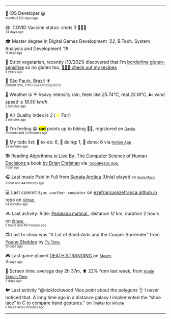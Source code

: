 
<hr/>
<p><span class="darkmode-ignore">💼&nbsp;</span><span id="job"><span class="new-box">iOS Developer @  &nbsp;<br/><sup> started <small class="text-muted">125 days ago </small></sup></span></span></p>
<p><span class="darkmode-ignore">😷&nbsp;</span><span id="vaccine"><span class="darkmode-ignore">&nbsp;</span>COVID Vaccine status: shots 3 <span class="darkmode-ignore">💉💉💉</span> &nbsp; <br/><sup><small class="text-muted">34 days ago </small></sup></span></p>
<p><span class="darkmode-ignore">🎓&nbsp;</span><span id="studies"><span class="new-box">Master degree in Digital Games Development <var>'22</var>, B.Tech. System Analysis and Development <var>'18</var> &nbsp;<br/><sup><small class="text-muted">11 days ago </small></sup></span></span></p>
<p><span class="darkmode-ignore">🌱&nbsp;</span><span id="cousine"><span class="new-box">Strict vegetarian, recently (10/2021) discovered that I'm <a class="darkmode-ignore" href="https://pubmed.ncbi.nlm.nih.gov/11374684/">borderline gluten-sensitive</a> so no gluten too, <a class="darkmode-ignore" href="https://ezequiel.app/cousine.html"><span class="darkmode-ignore">👨🏻‍🍳 </span> check out my recipes</a>&nbsp; <br/><sup><small class="text-muted">5 years ago </small></sup></span></span></p>
<p><span class="darkmode-ignore">📍&nbsp;</span><span id="location"><span class="new-box">São Paulo, Brazil <span class="darkmode-ignore">☀️</span>  <br/><sup><small class="text-muted"> current time, <var>17h</var><var>57</var> (<var>6/February/2022</var>)</small></sup></span></span></p>
<p><span class="darkmode-ignore">🌡&nbsp;</span><span id="weather"><span class="new-box">Weather is <span class="darkmode-ignore">☔️</span> heavy intensity rain, feels like <var>25.74°C</var>, real <var>25.18°C</var>, <span class="darkmode-ignore">🌬</span> wind speed is <var> 18.50 km/h</var> <br/><sup><small class="text-muted">2 minutes ago </small></sup></span></span></p>
<p><span class="darkmode-ignore">💨&nbsp;</span><span id="airquality"><span class="new-box">Air Quality index is <var>2</var> (<span class="darkmode-ignore" style="color: transparent; text-shadow: 0 0 0#ffff00"><span class="darkmode-ignore">😄</span></span> Fair) <br/><sup><small class="text-muted">2 minutes ago </small></sup></span></span></p>
<p><span class="darkmode-ignore">🧠&nbsp;</span><span id="mood"><span class="new-box">I'm feeling <span class="darkmode-ignore">😁</span> <mark><strong>rad</strong></mark> points up to biking <span class="darkmode-ignore">🚴‍♂️</span>, registered on <a class="darkmode-ignore" href="https://daylio.net/"><small class="darkmode-ignore">Daylio</small></a>&nbsp; <br/><sup><small class="text-muted">10 hours and 20 minutes  ago </small></sup> </span></span></p>
<p><span class="darkmode-ignore">📝&nbsp;</span><span id="todo"><span class="new-box">My todo list: <span class="darkmode-ignore">📕</span> to-do: 6, <span class="darkmode-ignore">📒</span> doing: 1, <span class="darkmode-ignore">📗</span> done: 6 via <a href="https://www.notion.so/ezefranca/"><small class="darkmode-ignore">Notion App</small></a>&nbsp; <br/><sup><small class="text-muted">39 minutes ago </small></sup></span></span></p>
<p><span class="darkmode-ignore">📚&nbsp;</span><span id="book"><span class="new-box">Reading <a class="darkmode-ignore" href="https://www.goodreads.com/book/show/25666050-algorithms-to-live-by"> Algorithms to Live By: The Computer Science of Human Decisions </a> a book <a class="darkmode-ignore" href="https://www.goodreads.com/author/show/4199891.Brian_Christian"> by Brian Christian</a> via <a class="darkmode-ignore" href="https://www.goodreads.com/user/show/21512585"> <small class="darkmode-ignore">&nbsp;GoodReads App&nbsp;</small></a> <br/><sup><small class="text-muted">1 day ago </small></sup></span></span></p>
<p><span class="darkmode-ignore">🎧&nbsp;</span><span id="lastfm"><span class="new-box">Last music Paid in Full from <a class="darkmode-ignore" href="https://www.last.fm/music/Sonata+Arctica/_/Paid+in+Full"> Sonata Arctica </a> (Unia) played <small>on <a class="darkmode-ignore" href="https://music.apple.com/profile/ezequielapp"><small class="darkmode-ignore">Apple Music</small></a></small>&nbsp; <br/><sup><small class="text-muted">1 hour and 44 minutes ago </small></sup></span></span></p>
<p><span class="darkmode-ignore">💻&nbsp;</span><span id="github"><span class="new-box">Last commit <code>Sync another computer</code> on <a class="darkmode-ignore" href="https://github.com/ezefranca/ezefranca.github.io/commit/80921904b59c4116eb668a8638d510d75e0dc145"> ezefranca/ezefranca.github.io</a> repo on <a class="darkmode-ignore" href="https://github.com/ezefranca/ezefranca.github.io/commit/80921904b59c4116eb668a8638d510d75e0dc145"> <small class="darkmode-ignore">Github</small> </a>&nbsp; <br/><sup><small class="text-muted">54 minutes ago </small></sup></span></span></p>
<p><span class="darkmode-ignore">🚲&nbsp;</span><span id="strava"><span class="new-box">Last activity: Ride: <a class="darkmode-ignore" href="https://ift.tt/UcglpAM"> Pedalada matinal </a>, distance <var>12</var> km, duration 2 hours on <a class="darkmode-ignore" href="https://ift.tt/UcglpAM"> <small class="darkmode-ignore">Strava&nbsp;</small></a> <br/><sup><small class="text-muted">6 hours and 49 minutes  ago </small></sup></span></span></p>
<p><span class="darkmode-ignore">📺&nbsp;</span><span id="tv"><span class="new-box">Last tv show was <q class="markquote">A Lot of Band-Aids and the Cooper Surrender</q> from <a class="darkmode-ignore" href="https://www.tvtime.com/en/show/328724/episode/8929346 ">Young Sheldon</a> by <a class="darkmode-ignore" href="https://www.tvtime.com/en/show/328724/episode/8929346 "><small class="darkmode-ignore">TV Time </small></a>&nbsp; <br/><sup><small class="text-muted">10 days ago </small></sup></span></span></p>
<p><span class="darkmode-ignore">🎮&nbsp;</span><span id="steam"><span class="new-box">Last game played <a class="darkmode-ignore" href="https://store.steampowered.com/app/1316286541 "> DEATH STRANDING </a> on <a class="darkmode-ignore" href="https://steamcommunity.com/id/ezequielapp/ "><small class="darkmode-ignore">Steam </small></a>&nbsp;  <br/><sup><small class="text-muted">15 days ago </small></sup></span></span></p>
<p><span class="darkmode-ignore">📱&nbsp;</span><span id="screentime"><span class="new-box">Screen time: average day 2h 37m, ⬆ 22% from last week, from <a href="https://twitter.com/ezefranca/status/1488891719399710722"><small class="darkmode-ignore">Apple Screen Time</small></a>&nbsp; <br/><sup><small class="text-muted">4 days ago </small></sup></span></span></p>
<p><span class="darkmode-ignore">🐦&nbsp;</span><span id="twitter"><span class="new-box">Last activity <q class="markquote">@nicklockwood Nice point about the polygons 👌 I never noticed that. A long time ago in a distance galaxy I implemented the “shoe lace” in C to compare hand gestures.</q> on <a class="darkmode-ignore" href="https://twitter.com/ezefranca/status/1490308692302090242"> <small class="darkmode-ignore">Twitter for iPhone</small></a>&nbsp;   <br/><sup><small class="text-muted">8 hours and 0 minutes ago </small></sup></span></span></p>
<hr/>
